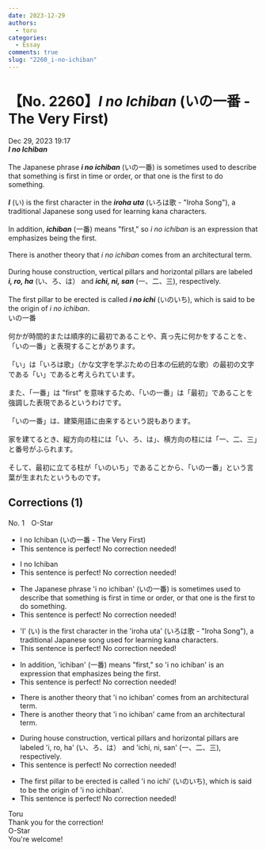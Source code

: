 ```yaml
---
date: 2023-12-29
authors:
  - toru
categories:
  - Essay
comments: true
slug: "2260_i-no-ichiban"
---
```


# 【No. 2260】<strong><em>I no Ichiban</em></strong> (いの一番 - The Very First)
<div class="date">Dec 29, 2023 19:17</div>
<div id="post"><div id="body_show_ori">
<strong><em>I no Ichiban</em></strong><br/><br/>The Japanese phrase <strong><em>i no ichiban</em></strong> (いの一番) is sometimes used to describe that something is first in time or order, or that one is the first to do something.<br/><br/><strong><em>I</em></strong> (い) is the first character in the <strong><em>iroha uta</em></strong> (いろは歌 - "Iroha Song"), a traditional Japanese song used for learning kana characters.<br/><br/>In addition, <strong><em>ichiban</em></strong> (一番) means "first," so <em>i no ichiban</em> is an expression that emphasizes being the first.<br/><br/>There is another theory that <em>i no ichiban</em> comes from an architectural term.<br/><br/>During house construction, vertical pillars and horizontal pillars are labeled <strong><em>i, ro, ha</em></strong> (い、ろ、は） and <strong><em>ichi, ni, san</em></strong> (一、二、三), respectively.<br/><br/>The first pillar to be erected is called <strong><em>i no ichi</em></strong> (いのいち), which is said to be the origin of <em>i no ichiban</em>.
</div></div>

<!-- more -->

<div id="post_ja"><div id="body_show_mo">
いの一番<br/><br/>何かが時間的または順序的に最初であることや、真っ先に何かをすることを、「いの一番」と表現することがあります。<br/><br/>「い」は「いろは歌」（かな文字を学ぶための日本の伝統的な歌）の最初の文字である「い」であると考えられています。<br/><br/>また、「一番」は "first" を意味するため、「いの一番」は「最初」であることを強調した表現であるというわけです。<br/><br/>「いの一番」は、建築用語に由来するという説もあります。<br/><br/>家を建てるとき、縦方向の柱には「い、ろ、は」、横方向の柱には「一、二、三」と番号がふられます。<br/><br/>そして、最初に立てる柱が「いのいち」であることから、「いの一番」という言葉が生まれたというものです。
</div></div>

## Corrections (1)
<div id="block"><div class="first_name"> No. 1　<span class="just_name">O-Star</span></div><div id="block2">
<ul class="correction_field">
<li class="incorrect">I no Ichiban (いの一番 - The Very First)</li>
<li class="corrected perfect">This sentence is perfect! No correction needed!</li>
</ul>
<ul class="correction_field">
<li class="incorrect">I no Ichiban</li>
<li class="corrected perfect">This sentence is perfect! No correction needed!</li>
</ul>
<ul class="correction_field">
<li class="incorrect">The Japanese phrase 'i no ichiban' (いの一番) is sometimes used to describe that something is first in time or order, or that one is the first to do something.</li>
<li class="corrected perfect">This sentence is perfect! No correction needed!</li>
</ul>
<ul class="correction_field">
<li class="incorrect">'I' (い) is the first character in the 'iroha uta' (いろは歌 - "Iroha Song"), a traditional Japanese song used for learning kana characters.</li>
<li class="corrected perfect">This sentence is perfect! No correction needed!</li>
</ul>
<ul class="correction_field">
<li class="incorrect">In addition, 'ichiban' (一番) means "first," so 'i no ichiban' is an expression that emphasizes being the first.</li>
<li class="corrected perfect">This sentence is perfect! No correction needed!</li>
</ul>
<ul class="correction_field">
<li class="incorrect">There is another theory that 'i no ichiban' comes from an architectural term.</li>
<li class="corrected correct">
There is another theory that 'i no ichiban' <span class="f_bold">came </span>from an architectural term.
</li>
</ul>
<ul class="correction_field">
<li class="incorrect">During house construction, vertical pillars and horizontal pillars are labeled 'i, ro, ha' (い、ろ、は） and 'ichi, ni, san' (一、二、三), respectively.</li>
<li class="corrected perfect">This sentence is perfect! No correction needed!</li>
</ul>
<ul class="correction_field">
<li class="incorrect">The first pillar to be erected is called 'i no ichi' (いのいち), which is said to be the origin of 'i no ichiban'.</li>
<li class="corrected perfect">This sentence is perfect! No correction needed!</li>
</ul>
</div><div class="name"><span class="just_name">Toru</span><br>
Thank you for the correction!
</div>
<div class="name"><span class="just_name">O-Star</span><br>
You're welcome!
</div>
</div>
